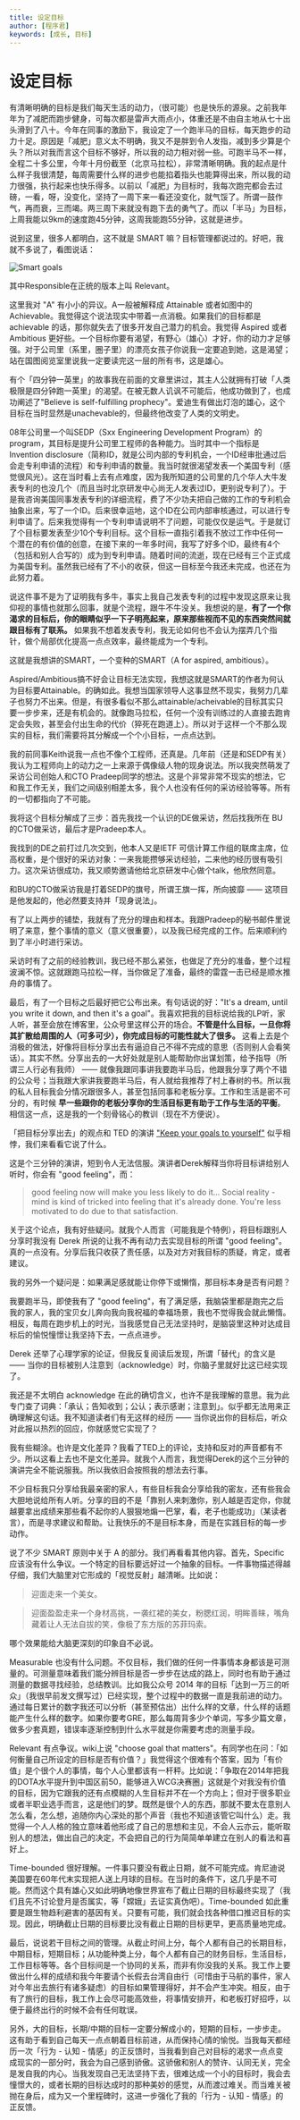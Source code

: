 ```yaml
---
title: 设定目标
author: [程序君]
keywords: [成长, 目标]
---
```


# 设定目标

有清晰明确的目标是我们每天生活的动力，（很可能）也是快乐的源泉。之前我年年为了减肥而跑步健身，可每次都是雷声大雨点小，体重还是不由自主地从七十出头滑到了八十。今年在同事的激励下，我设定了一个跑半马的目标，每天跑步的动力十足。原因是「减肥」意义太不明确，我又不是胖到令人发指，减到多少算是个头？所以对我而言这个目标不够好，所以我的动力相对弱一些。可跑半马不一样，全程二十多公里，今年十月份截至（北京马拉松），非常清晰明确。我的起点是什么样子我很清楚，每周需要什么样的进步也能掐着指头也能算得出来，所以我的动力很强，执行起来也快乐得多。以前以「减肥」为目标时，我每次跑完都会去过磅，一看，呀，没变化，坚持了一周下来一看还没变化，就气馁了。所谓一鼓作气，再而衰，三而竭。两三周下来就没有跑下去的勇气了。而以「半马」为目标，上周我能以9km的速度跑45分钟，这周我能跑55分钟，这就是进步。

说到这里，很多人都明白，这不就是 SMART 嘛？目标管理都说过的。好吧，我就不多说了，看图说话：

![Smart goals](assets/smart_goals.jpg)

其中Responsible在正统的版本上叫 Relevant。

这里我对 "A" 有小小的异议。A一般被解释成 Attainable 或者如图中的 Achievable。我觉得这个说法现实中带着一点消极。如果我们的目标都是 achievable 的话，那你就失去了很多开发自己潜力的机会。我觉得 Aspired 或者 Ambitious 更好些。一个目标你要有渴望，有野心（雄心）才好，你的动力才足够强。对于公司里（系里，圈子里）的漂亮女孩子你说我一定要追到她，这是渴望；站在国图阅览室里说我一定要读完这一层的所有书，这是雄心。

有个「四分钟一英里」的故事我在前面的文章里讲过，其主人公就拥有打破「人类极限是四分钟跑一英里」的渴望。在被无数人讥讽不可能后，他成功做到了，也成功阐述了"Believe is self-fulfilling prophecy"。爱迪生有做出灯泡的雄心，这个目标在当时显然是unachevable的，但最终他改变了人类的文明史。

08年公司里一个叫SEDP（Sxx Engineering Development Program）的program，其目标是提升公司里工程师的各种能力。当时其中一个指标是Invention disclosure（简称ID，就是公司内部的专利机会，一个ID经审批通过后会走专利申请的流程）和专利申请的数量。我当时就很渴望发表一个美国专利（感觉很风光）。这在当时看上去有点难度，因为我所知道的公司里的几个华人大牛发表专利的也没几个（而且当时北京研发中心尚无人发表过ID，更别说专利了）。于是我咨询美国同事发表专利的详细流程，费了不少功夫把自己做的工作的专利机会抽象出来，写了一个ID。后来很幸运地，这个ID在公司内部审核通过，可以进行专利申请了。后来我觉得有一个专利申请说明不了问题，可能仅仅是运气。于是就订了个目标要发表至少10个专利目标。这个目标一直指引着我不放过工作中任何一个潜在的有价值的创意，在接下来的一年多时间，我写了好多个ID，最终有4个（包括和别人合写的）成为到专利申请。随着时间的流逝，现在已经有三个正式成为美国专利。虽然我已经有了不小的收获，但这一目标至今我还未完成，也还在为此努力着。

说这件事不是为了证明我有多牛，事实上我自己发表专利的过程中发现这原来让我仰视的事情也就那么回事，就是个流程，跟牛不牛没关。我想说的是，__有了一个你渴求的目标后，你的眼睛似乎一下子明亮起来，原来那些视而不见的东西突然间就跟目标有了联系。__ 如果我不想着发表专利，我无论如何也不会认为摆弄几个指针，做个局部优化提高一点点效率，最终能成为一个专利。

这就是我想讲的SMART，一个变种的SMART（A for aspired, ambitious）。

Aspired/Ambitious搞不好会让目标无法实现，我想这就是SMART的作者为何认为目标要Attainable。的确如此。我想当国家领导人这事显然不现实，我努力几辈子也努力不出来。但是，有很多看似不那么attainable/acheivable的目标其实只要一步步来，还是有机会的。就像跑马拉松，任何一个没有训练过的人直接去跑肯定会失败，甚至会付出生命的代价（猝死在跑道上）。所以对于这样一个不那么现实的目标，我们需要将其分解成一个个小目标，一点点达到。

我的前同事Keith说我一点也不像个工程师，还真是。几年前（还是和SEDP有关）我认为工程师向上的动力之一上来源于偶像级人物的现身说法。所以我突然萌发了采访公司创始人和CTO Pradeep同学的想法。这是个非常非常不现实的想法，它和我工作无关，我们之间级别相差太多，我个人也没有任何的采访经验等等。所有的一切都指向了不可能。

我将这个目标分解成了三步：首先我找一个认识的DE做采访，然后找我所在 BU 的CTO做采访，最后才是Pradeep本人。

我找到的DE之前打过几次交到，他本人又是IETF 可信计算工作组的联席主席，位高权重，是个很好的采访对象：一来我能攒够采访经验，二来他的经历很有吸引力。这次采访很成功，我又顺势邀请他给北京研发中心做个talk，他欣然同意。

和BU的CTO做采访我是打着SEDP的旗号，所谓王旗一挥，所向披靡 —— 这项目是他发起的，他必然要支持并「现身说法」。

有了以上两步的铺垫，我就有了充分的理由和样本。我跟Pradeep的秘书邮件里说明了来意，整个事情的意义（意义很重要），以及我已经完成的工作。后来顺利约到了半小时进行采访。

采访时有了之前的经验教训，我已经不那么紧张，也做足了充分的准备，整个过程波澜不惊。这就跟跑马拉松一样，当你做足了准备，最终的雷霆一击已经是顺水推舟的事情了。

最后，有了一个目标之后最好把它公布出来。有句话说的好："It's a dream, until you write it down, and then it's a goal"。我喜欢把我的目标说给我的LP听，家人听，甚至会放在博客里，公众号里这样公开的场合。__不管是什么目标，一旦你将其扩散给周围的人（可多可少），你完成目标的可能性就大了很多。__ 这看上去是个消极的做法，好像将目标分享出去有逼迫自己不得不完成的意思（否则别人会看笑话）。其实不然。分享出去的一大好处就是别人能帮助你出谋划策，给予指导（所谓三人行必有我师） —— 就像我跟同事讲我要跑半马后，他跟我分享了两个不错的公众号；当我跟大家讲我要跑半马后，有人就给我推荐了村上春树的书。所以我的私人目标我会分情况跟很多人，甚至包括同事和老板分享。工作和生活是密不可分的，有时候 __早一些跟你的老板分享你的生活目标更有助于工作与生活的平衡__。相信这一点，这是我的一个刻骨铭心的教训（现在不方便说）。

「把目标分享出去」的观点和 TED 的演讲 ["Keep your goals to yourself"](http://www.ted.com/talks/derek_sivers_keep_your_goals_to_yourself) 似乎相悖，我们来看看它说了什么。

这是个三分钟的演讲，短到令人无法信服。演讲者Derek解释当你将目标讲给别人听时，你会有 "good feeling"，而：

> good feeling now will make you less likely to do it... Social reality - mind is kind of tricked into feeling that it's already done. You're less motivated to do due to that satisfaction.

关于这个论点，我有好些疑问。就我个人而言（可能我是个特例），将目标跟别人分享时我没有 Derek 所说的让我不再有动力去实现目标的所谓 "good feeling"。真的一点没有。分享后我只收获了责任感，以及对方对我目标的质疑，肯定，或者建议。

我的另外一个疑问是：如果满足感就能让你停下或懒惰，那目标本身是否有问题？

我要跑半马，即使我有了 "good feeling"，有了满足感，我脑袋里都是跑完之后我的家人，我的宝贝女儿奔向我向我祝福的幸福场景，我也不觉得我会就此懒惰。相反，每周在跑步机上的时光，当我感觉自己无法坚持时，是脑袋里这种对达成目标后的愉悦憧憬让我坚持下去，一点点进步。

Derek 还举了心理学家的论证，但我反复阅读后发现，所谓「替代」的含义是 —— 当你的目标被别人注意到（acknowledge）时，你脑子里就好比这已经实现了。

我还是不太明白 acknowledge 在此的确切含义，也许不是我理解的意思。我为此专门查了词典：「承认；告知收到；公认；表示感谢；注意到」。似乎都无法用来正确理解这句话。我不知道读者们有无这样的经历 —— 当你说出你的目标后，听众对此报以热烈的回应，你就感觉它实现了？

我有些糊涂。也许是文化差异？我看了TED上的评论，支持和反对的声音都有不少。所以这看上去也不是文化差异。就我个人而言，我觉得Derek的这个三分钟的演讲完全不能说服我。所以我依旧会按照我的想法去行事。

不少目标我只分享给我最亲密的家人，有些目标我会分享给我的密友，还有些我会大胆地说给所有人听。分享的目的不是「靠别人来刺激你，别人越是否定你，你就越要拿出成绩来那些看不起你的人狠狠地煽一巴掌，看，老子也能成功」（某读者言），而是寻求建议和帮助。让我快乐的不是目标本身，而是在实践目标的每一步动作。

说了不少 SMART 原则中关于 A 的部分。我们再看看其他内容。首先，Specific 应该没有什么争议。一个特定的目标要远好过一个抽象的目标。一件事物描述得越仔细，我们大脑里对它形成的「视觉反射」越清晰。比如说：

> 迎面走来一个美女。

> 迎面盈盈走来一个身材高挑，一袭红裙的美女，粉腮红润，明眸善睐，嘴角藏着让人无法自拔的笑，像极了东方版的苏菲玛索。

哪个效果能给大脑更深刻的印象自不必说。

Measurable 也没有什么问题。不仅目标，我们做的任何一件事情本身都该是可测量的。可测量意味着我们能分辨目标是否一步步在达成的路上，同时也有助于通过测量的数据寻找经验，总结教训。比如我公众号 2014 年的目标「达到一万三的听众」（我很早前发文撰写过）已经实现，整个过程中的数据一直是我前进的动力。通过每日累计的数字我还可以分析（甚至预估出）出什么样的文章，什么样的话题能产生什么样的数字。如果你要考GRE，那么每周背多少个单词，写多少篇文章，做多少套真题，错误率逐渐控制到什么水平就是你需要考虑的测量手段。

Relevant 有点争议。wiki上说 "choose goal that matters"。有同学也在问：「如何衡量自己所设定的目标是否有价值？」我觉得这个很难有个答案，因为「有价值」是个很个人的事情，每个人心里都该有一杆秤。比如说：「争取在2014年把我的DOTA水平提升到中国区前50，能够进入WCG决赛圈」这就是个对我没有价值的目标，因为它跟我的还有点模糊的人生目标并不在一个方向上；但对于很多职业或者半职业选手而言，这是他们的梦。既然是很个人的东西，那就不要太在意别人怎么看，怎么想，追随你内心深处的那个声音（我也不知道该管它叫什么）走。我觉得一个人人格的独立意味着他形成了自己的思想和主见，不会人云亦云，能听取别人的想法，做出自己的决定，不会把自己的行为简简单单建立在别人的看法和喜好上。

Time-bounded 很好理解。一件事只要没有截止日期，就不可能完成。肯尼迪说美国要在60年代末实现把人送上月球的目标。在当时的条件下，这几乎是不可能。然而这个具有雄心又如此明确地像世界宣布了截止日期的目标最终实现了（我们且先不讨论登月是否属实，等「嫦娥」去证实真伪吧）。Time-bounded 如此重要是跟生物趋利避害的基因有关。只要有可能，我们就会找各种借口推迟目标的实现。因此，明确截止日期的目标要比没有截止日期的目标更早，更高质量地完成。

最后，说说若干目标之间的管理。从截止时间上分，每个人都有自己的长期目标，中期目标，短期目标；从功能种类上分，每个人都有自己的财务目标，生活目标，工作目标等等。各个目标间是一个协同的关系，而非有你没我的关系。我工作上要做出什么样的成绩和我今年要请个长假去台湾自由行（可惜由于马航的事件，家人对今年出去旅行有诸多疑虑）的目标如果管理得好，并不会产生冲突。相反，由于有了旅行的目标，我工作上会尽可能高效些，将事情安排开，和老板打好招呼，以便于最终出行的时候不会有任何耽误。

另外，大的目标，长期/中期的目标一定要分解成小的，短期的目标，一步步走。这有助于看到自己每天一点点朝着目标前进，从而保持心情的愉悦。当我每天都经历一次「行为 - 认知 - 情感」的正反馈时，当我看到自己对目标的渴求一点点变成现实的一部分时，我会为自己感到骄傲。这骄傲和别人的赞许、认同无关，完全是发自我的内心。当我发现自己无法坚持下去，很难达成一个小的目标时，我会去憧憬大的，或者长期的目标达成时的那种美妙的感觉，从而渡过难关。而当难关被抛在身后，成为又一个里程碑时，这进一步强化了我的「行为 - 认知 - 情感」的正反馈。
